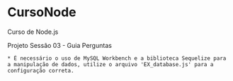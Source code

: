 # CursoNode
Curso de Node.js

Projeto Sessão 03 - Guia Perguntas

    * É necessário o uso de MySQL Workbench e a biblioteca Sequelize para a manipulação de dados, utilize o arquivo 'EX_database.js' para a configuração correta.